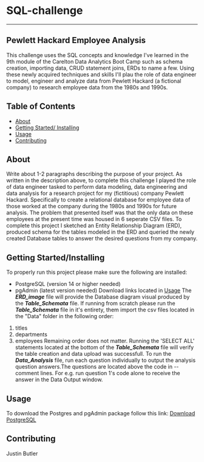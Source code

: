 # SQL-challenge
------------------------------------------------------------------------

## Pewlett Hackard Employee Analysis 
This challenge uses the SQL concepts and knowledge I've learned in the 9th module of the Carelton Data Analytics Boot Camp such as schema creation, importing data, CRUD statement joins, ERDs to name a few. Using these newly acquired techniques and skills I'll plau the role of data engineer to model, engineer and analyze data from Pewlett Hackard (a fictional company) to research employee data from the 1980s and 1990s.

## Table of Contents

- [About](#about)
- [Getting Started/ Installing](#getting-started/installing)
- [Usage](#usage)
- [Contributing](#contributing)

## About
Write about 1-2 paragraphs describing the purpose of your project.
As written in the description above, to complete this challenge I played the role of data engineer tasked to perform data modeling, data engineering and data analysis for a research project for my (fictitious) company Pewlett Hackard. Specifically to create a relational database for employee data of those worked at the company during the 1980s and 1990s for future analysis. The problem that presented itself was that the only data on these employees at the present time was housed in 6 seperate CSV files. 
To complete this project I sketched an Entity Relationship Diagram (ERD), produced schema for the tables modeled in the ERD and queried the newly created Database tables to answer the desired questions from my company.


## Getting Started/Installing
To properly run this project please make sure the following are installed:
* PostgreSQL (version 14 or higher needed)
* pgAdmin (latest version needed)
Download links located in [Usage](#usage)
The ***ERD_image*** file will provide the Database diagram visual produced by the ***Table_Schemata*** file.
If running from scratch please run the ***Table_Schemata*** file in it's entirety, them import the csv files located in the "Data" folder in the following order:
1. titles
2. departments
3. employees
Remaining order does not matter. 
Running the 'SELECT ALL' statements located at the bottom of the ***Table_Schemata*** file will verify the table creation and data upload was successfull.
To run the ***Data_Analysis*** file, run each question individually to output the analysis question answers.The questions are located above the code in -- comment lines. For e.g. run question 1's code alone to receive the answer in the Data Output window. 

## Usage
To download the Postgres and pgAdmin package follow this link: 
[Download PostgreSQL](https://www.enterprisedb.com/downloads/postgres-postgresql-downloads)

## Contributing
Justin Butler
